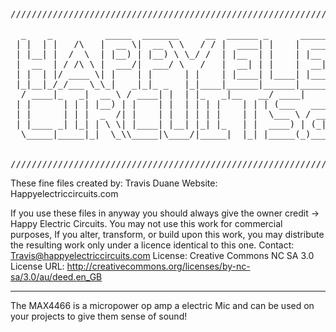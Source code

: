 <pre>
//////////////////////////////////////////////////////////////////////////////////////////////

  _    _          _____  _______     __  ______ _      ______ _____ _______ _____  _____ _____ 
 | |  | |   /\   |  __ \|  __ \ \   / / |  ____| |    |  ____/ ____|__   __|  __ \|_   _/ ____|
 | |__| |  /  \  | |__) | |__) \ \_/ /  | |__  | |    | |__ | |       | |  | |__) | | || |     
 |  __  | / /\ \ |  ___/|  ___/ \   /   |  __| | |    |  __|| |       | |  |  _  /  | || |     
 | |  | |/ ____ \| |    | |      | |    | |____| |____| |___| |____   | |  | | \ \ _| || |____ 
 |_|__|_/_/___ \_\_|   _|_|_ _   |_|____|______|______|______\_____|  |_|  |_|  \_\_____\_____|
  / ____|_   _|  __ \ / ____| |  | |_   _|__   __/ ____|                                       
 | |      | | | |__) | |    | |  | | | |    | | | (___   ___ ___  _ __ ___                     
 | |      | | |  _  /| |    | |  | | | |    | |  \___ \ / __/ _ \| '_ ` _ \                    
 | |____ _| |_| | \ \| |____| |__| |_| |_   | |  ____) | (_| (_) | | | | | |                   
  \_____|_____|_|  \_\\_____|\____/|_____|  |_| |_____(_)___\___/|_| |_| |_| 
                                                                                         
                                                                                               
///////////////////////////////////////////////////////////////////////////////////////////////
</pre>
These fine files created by: Travis Duane
Website: Happyelectriccircuits.com

If you use these files in anyway you should always give the owner credit -> Happy Electric Circuits.
You may not use this work for commercial purposes,  If you alter, transform, or build upon this work, you
may distribute the resulting work only under a licence identical to this one.
Contact: Travis@happyelectriccircuits.com
License: Creative Commons NC SA 3.0
License URL: http://creativecommons.org/licenses/by-nc-sa/3.0/au/deed.en_GB
________________________________________________________________________________________________
 
The MAX4466 is a micropower op amp a electric Mic and can be used on your projects to give them sense of sound!